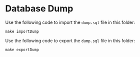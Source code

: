# Database Dump

Use the following code to import the `dump.sql` file in this folder:

```shell
make importDump
```

Use the following code to export the `dump.sql` file in this folder:

```shell
make exportDump
```